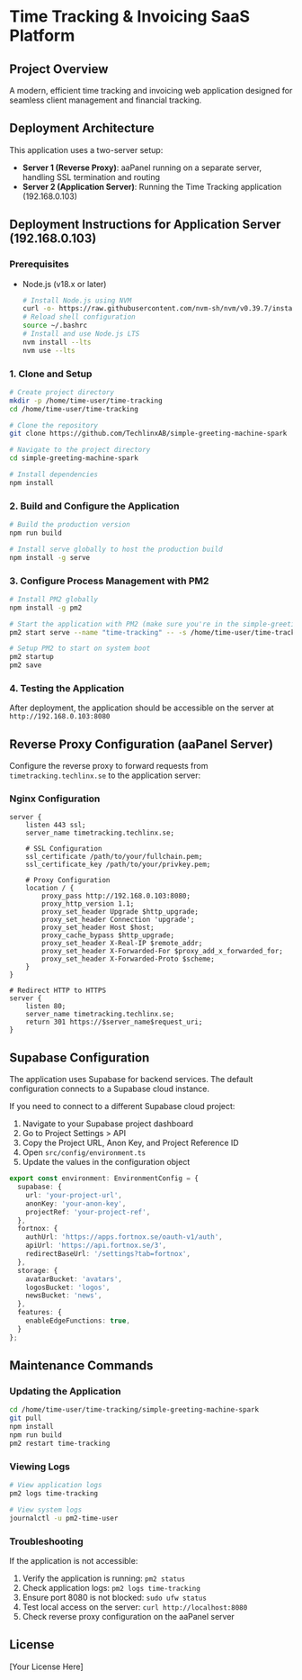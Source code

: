 
# Time Tracking & Invoicing SaaS Platform

## Project Overview

A modern, efficient time tracking and invoicing web application designed for seamless client management and financial tracking.

## Deployment Architecture

This application uses a two-server setup:

- **Server 1 (Reverse Proxy)**: aaPanel running on a separate server, handling SSL termination and routing
- **Server 2 (Application Server)**: Running the Time Tracking application (192.168.0.103)

## Deployment Instructions for Application Server (192.168.0.103)

### Prerequisites

- Node.js (v18.x or later)
  ```bash
  # Install Node.js using NVM
  curl -o- https://raw.githubusercontent.com/nvm-sh/nvm/v0.39.7/install.sh | bash
  # Reload shell configuration
  source ~/.bashrc
  # Install and use Node.js LTS
  nvm install --lts
  nvm use --lts
  ```

### 1. Clone and Setup

```bash
# Create project directory
mkdir -p /home/time-user/time-tracking
cd /home/time-user/time-tracking

# Clone the repository
git clone https://github.com/TechlinxAB/simple-greeting-machine-spark

# Navigate to the project directory
cd simple-greeting-machine-spark

# Install dependencies
npm install
```

### 2. Build and Configure the Application

```bash
# Build the production version
npm run build

# Install serve globally to host the production build
npm install -g serve
```

### 3. Configure Process Management with PM2

```bash
# Install PM2 globally
npm install -g pm2

# Start the application with PM2 (make sure you're in the simple-greeting-machine-spark directory)
pm2 start serve --name "time-tracking" -- -s /home/time-user/time-tracking/simple-greeting-machine-spark/dist -l 8080

# Setup PM2 to start on system boot
pm2 startup
pm2 save
```

### 4. Testing the Application

After deployment, the application should be accessible on the server at `http://192.168.0.103:8080`

## Reverse Proxy Configuration (aaPanel Server)

Configure the reverse proxy to forward requests from `timetracking.techlinx.se` to the application server:

### Nginx Configuration

```nginx
server {
    listen 443 ssl;
    server_name timetracking.techlinx.se;
    
    # SSL Configuration
    ssl_certificate /path/to/your/fullchain.pem;
    ssl_certificate_key /path/to/your/privkey.pem;
    
    # Proxy Configuration
    location / {
        proxy_pass http://192.168.0.103:8080;
        proxy_http_version 1.1;
        proxy_set_header Upgrade $http_upgrade;
        proxy_set_header Connection 'upgrade';
        proxy_set_header Host $host;
        proxy_cache_bypass $http_upgrade;
        proxy_set_header X-Real-IP $remote_addr;
        proxy_set_header X-Forwarded-For $proxy_add_x_forwarded_for;
        proxy_set_header X-Forwarded-Proto $scheme;
    }
}

# Redirect HTTP to HTTPS
server {
    listen 80;
    server_name timetracking.techlinx.se;
    return 301 https://$server_name$request_uri;
}
```

## Supabase Configuration

The application uses Supabase for backend services. The default configuration connects to a Supabase cloud instance.

If you need to connect to a different Supabase cloud project:

1. Navigate to your Supabase project dashboard
2. Go to Project Settings > API
3. Copy the Project URL, Anon Key, and Project Reference ID
4. Open `src/config/environment.ts`
5. Update the values in the configuration object

```typescript
export const environment: EnvironmentConfig = {
  supabase: {
    url: 'your-project-url',
    anonKey: 'your-anon-key',
    projectRef: 'your-project-ref',
  },
  fortnox: {
    authUrl: 'https://apps.fortnox.se/oauth-v1/auth',
    apiUrl: 'https://api.fortnox.se/3',
    redirectBaseUrl: '/settings?tab=fortnox',
  },
  storage: {
    avatarBucket: 'avatars',
    logosBucket: 'logos',
    newsBucket: 'news',
  },
  features: {
    enableEdgeFunctions: true,
  }
};
```

## Maintenance Commands

### Updating the Application

```bash
cd /home/time-user/time-tracking/simple-greeting-machine-spark
git pull
npm install
npm run build
pm2 restart time-tracking
```

### Viewing Logs

```bash
# View application logs
pm2 logs time-tracking

# View system logs
journalctl -u pm2-time-user
```

### Troubleshooting

If the application is not accessible:

1. Verify the application is running: `pm2 status`
2. Check application logs: `pm2 logs time-tracking`
3. Ensure port 8080 is not blocked: `sudo ufw status`
4. Test local access on the server: `curl http://localhost:8080`
5. Check reverse proxy configuration on the aaPanel server

## License

[Your License Here]
